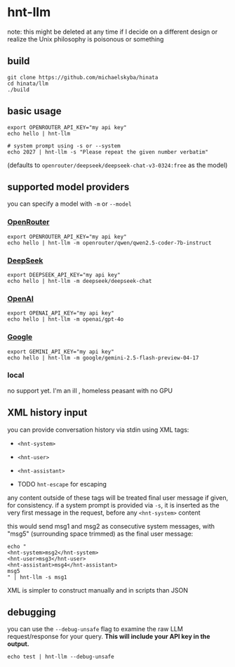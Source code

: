 # hnt-llm
note: this might be deleted at any time if I decide on a different design or
realize the Unix philosophy is poisonous or something

## build
```
git clone https://github.com/michaelskyba/hinata
cd hinata/llm
./build
```

## basic usage
```
export OPENROUTER_API_KEY="my api key"
echo hello | hnt-llm

# system prompt using -s or --system
echo 2027 | hnt-llm -s "Please repeat the given number verbatim"
```
(defaults to `openrouter/deepseek/deepseek-chat-v3-0324:free` as the model)

## supported model providers
you can specify a model with `-m` or `--model`

### [OpenRouter](https://openrouter.ai/settings/keys)
```
export OPENROUTER_API_KEY="my api key"
echo hello | hnt-llm -m openrouter/qwen/qwen2.5-coder-7b-instruct
```

### [DeepSeek](https://platform.deepseek.com/api_keys)
```
export DEEPSEEK_API_KEY="my api key"
echo hello | hnt-llm -m deepseek/deepseek-chat
```

### [OpenAI](https://platform.openai.com/settings/organization/api-keys)
```
export OPENAI_API_KEY="my api key"
echo hello | hnt-llm -m openai/gpt-4o
```

### [Google](https://aistudio.google.com/apikey)
```
export GEMINI_API_KEY="my api key"
echo hello | hnt-llm -m google/gemini-2.5-flash-preview-04-17
```

### local
no support yet. I'm an ill , homeless peasant with no GPU

## XML history input
you can provide conversation history via stdin using XML tags:
- `<hnt-system>`
- `<hnt-user>`
- `<hnt-assistant>`

- TODO `hnt-escape` for escaping

any content outside of these tags will be treated final user message if given,
for consistency. if a system prompt is provided via `-s`, it is inserted as the
very first message in the request, before any `<hnt-system>` content

this would send msg1 and msg2 as consecutive system messages, with "msg5"
(surrounding space trimmed) as the final user message:
```
echo "
<hnt-system>msg2</hnt-system>
<hnt-user>msg3</hnt-user>
<hnt-assistant>msg4</hnt-assistant>
msg5
" | hnt-llm -s msg1
```

XML is simpler to construct manually and in scripts than JSON

## debugging
you can use the `--debug-unsafe` flag to examine the raw LLM request/response
for your query. **This will include your API key in the output.**
```
echo test | hnt-llm --debug-unsafe
```
